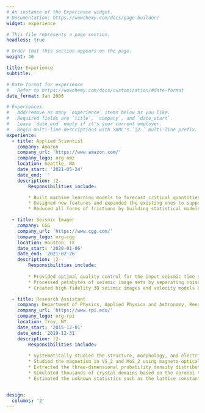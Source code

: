 ```yaml
---
# An instance of the Experience widget.
# Documentation: https://wowchemy.com/docs/page-builder/
widget: experience

# This file represents a page section.
headless: true

# Order that this section appears on the page.
weight: 40

title: Experience
subtitle:

# Date format for experience
#   Refer to https://wowchemy.com/docs/customization/#date-format
date_format: Jan 2006

# Experiences.
#   Add/remove as many `experience` items below as you like.
#   Required fields are `title`, `company`, and `date_start`.
#   Leave `date_end` empty if it's your current employer.
#   Begin multi-line descriptions with YAML's `|2-` multi-line prefix.
experience:
  - title: Applied Scientist
    company: Amazon
    company_url: 'https://www.amazon.com/'
    company_logo: org-amz
    location: Seattle, WA
    date_start: '2021-05-24'
    date_end: ''
    description: |2-
        Responsibilities include:

        * Built machine learning models to forecast critical quantities such as shuttle transactions and warehouse transfer arrivals for sales and operations planning at Amazon, saving at least several million dollars per year.
        * Designed new features and expanded the existing ones to support both in-cabin and remote voice based car control capabilities across different regions of the world in the Alexa automotive domain. 
        * Reduced all forms of frictions by building statistical models to derive accurate interpretation of the customer utterances using the latest natural language processing and machine learning technologies.

  - title: Seismic Imager
    company: CGG
    company_url: 'https://www.cgg.com/'
    company_logo: org-cgg
    location: Houston, TX
    date_start: '2020-01-06'
    date_end: '2021-02-26'
    description: |2-
        Responsibilities include:
        
        * Provided optimal quality control for the input seismic time series data by querying and analyzing information from billions of seismic records with SQL and Hadoop/Spark big-data tools.
        * Processed petabytes of seismic image sets by separating noise from signal using sparse representation, correcting artifacts with convolution/correlation, and applying interpolation with compressed sensing techniques.
        * Created high-fidelity 3D seismic images and velocity models by solving the optimization problem to minimize the square loss between model and data through an iterative gradient descent method.

  - title: Research Assistant
    company: Department of Physics, Applied Physics and Astronomy, Rensselaer Polytehnic Institute
    company_url: 'https://www.rpi.edu/'
    company_logo: org-rpi
    location: Troy, NY 
    date_start: '2015-12-01'
    date_end: '2019-12-31'
    description: |2-
        Responsibilities include:
        
        * Systematically studied the structure, morphology, and electrical transport properties of high-quality SnS epitaxial thin films grown by physical vapor deposition (PVD).
        * Studied the magnetism in VS_2 and MoS_2 using magneto-optical Kerr effect (MOKE) and magnetic force microscopy (MFM).
        * Extracted the three-dimensional probability density distribution of the diffracted electron waves from the preprocessed RHEED datasets by learning the parameters of a Gaussian mixture model.
        * Simulated thousands of crystal domains based on the Voronoi tessellation using Monte Carlo methods, in order to be combined with the experimentally extracted features for model parameter estimation.
        * Estimated the unknown statistics such as the lattice constant, grain size, and preferred orientations from the RHEED images with a Bayesian regression approach.


design:
  columns: '2'
---
```

